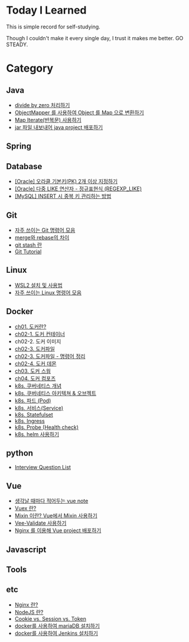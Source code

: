 # Today I Learned

This is simple record for self-studying.

Though I couldn't make it every single day, I trust it makes me better. GO STEADY.

# Category

## Java

- [divide by zero 처리하기](./Java/divideByZero-exception-infinity-NaN.md)
- [ObjectMapper 를 사용하여 Object 를 Map 으로 변환하기](./Java/convert-object-to-map.md)
- [Map Iterate(반복문) 사용하기](./Java/map-iterator.md)
- [jar 파일 내보내어 java project 배포하기](./Java/deploy-via-jar.md)

## Spring

## Database

- [[Oracle] 오라클 기본키(PK) 2개 이상 지정하기](./Database/oracle-multiple-PK.md)
- [[Oracle] 다중 LIKE 연산자 - 정규표현식 (REGEXP_LIKE)](./Database/oracle-regexp_like.md)
- [[MySQL] INSERT 시 중복 키 관리하는 방법](./Database/mysql-duplicate-update.md)

## Git

- [자주 쓰이는 Git 명령어 모음](./Git/git-bash-cmd.md)
- [merge와 rebase의 차이](./Git/git-merge-vs-rebase.md)
- [git stash 란](./Git/git-stash.md)
- [Git Tutorial](./Git/tutorial.md)

## Linux

- [WSL2 설치 및 사용법](./Linux/WSL2-setup.md)
- [자주 쓰이는 Linux 명령어 모음](./Linux/frequently-used-command-in-Linux.md)

## Docker

- [ch01. 도커란?](./Docker/ch01-what-is-docker.md)
- [ch02-1. 도커 컨테이너](./Docker/ch02-docker-container.md)
- ch02-2. 도커 이미지
- [ch02-3. 도커파일](./Docker/ch02-dockerFile.md)
- [ch02-3. 도커파일 - 명령어 정리](./Docker/ch02-dockerFile-CMD.md)
- [ch02-4. 도커 데몬](./Docker/ch02-docker-daemon.md)
- [ch03. 도커 스웜](./Docker/ch03-docker-swarm.md)
- [ch04. 도커 컴포즈](./Docker/ch04-docker-compose.md)
- [k8s. 쿠버네티스 개념](./Docker/k8s-01-what-is-k8s.md)
- [k8s. 쿠버네티스 아키텍쳐 & 오브젝트](./Docker/k8s-02-object.md)
- [k8s. 파드 (Pod)](./Docker/k8s-03-pod.md)
- [k8s. 서비스(Service)](./Docker/k8s-04-service.md)
- [k8s. Statefulset](./Docker/k8s-05-statefulset.md)
- [k8s. Ingress](./Docker/k8s-06-ingress.md)
- [k8s. Probe (Health check)](./Docker/k8s-probe-healthcheck.md)
- [k8s. helm 사용하기](./Docker/k8s-helm-01-what-is-helm.md)

## python

- [Interview Question List](./python/interview_questions.md)

## Vue

- [생각날 때마다 적어두는 vue note](./Vue/note.md)
- [Vuex 란?](./Vue/what-is-vuex.md)
- [Mixin 이란? Vue에서 Mixin 사용하기](./Vue/what-is-mixin.md)
- [Vee-Validate 사용하기](./Vue/how-to-use-vee-validate.md)
- [Nginx 를 이용해 Vue project 배포하기](./Vue/deploy-via-nginx.md)

## Javascript

## Tools

## etc

- [Nginx 란?](./etc/what-is-nginx.md)
- [NodeJS 란?](./etc/what-is-nodejs.md)
- [Cookie vs. Session vs. Token](./etc/cookie-session-token.md)
- [docker를 사용하여 mariaDB 설치하기](./etc/install-mariadb-using-docker.md)
- [docker를 사용하여 Jenkins 설치하기](./etc/install-jenkins-using-docker.md)

